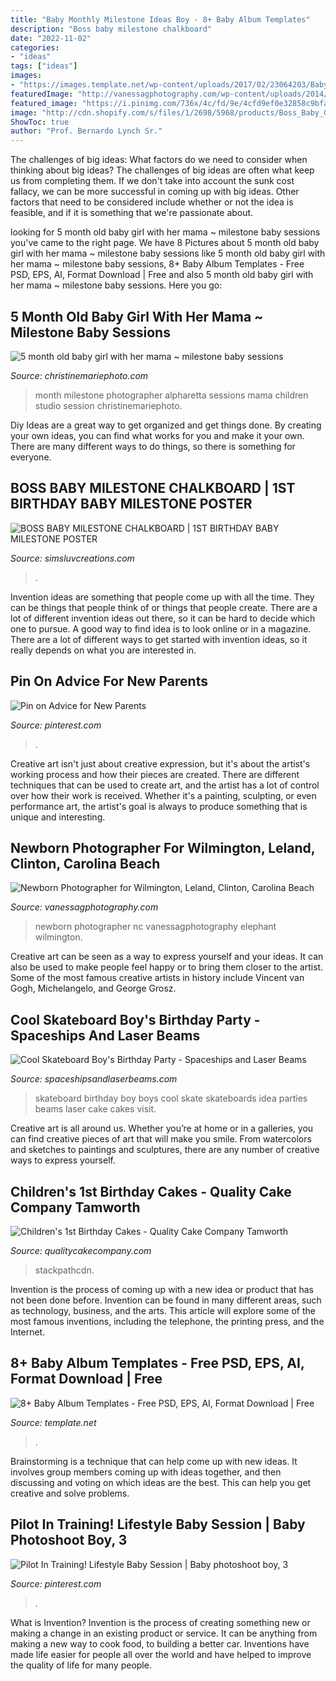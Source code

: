 ```yaml
---
title: "Baby Monthly Milestone Ideas Boy - 8+ Baby Album Templates"
description: "Boss baby milestone chalkboard"
date: "2022-11-02"
categories:
- "ideas"
tags: ["ideas"]
images:
- "https://images.template.net/wp-content/uploads/2017/02/23064203/Baby-Birthday-Album-Template1.jpg?width=600"
featuredImage: "http://vanessagphotography.com/wp-content/uploads/2014/03/newborn-baby-photographer-whiteville-lumberton-dunn-nc(pp_w1200_h814).jpg"
featured_image: "https://i.pinimg.com/736x/4c/fd/9e/4cfd9ef0e32858c9bfa790fb29843b92.jpg"
image: "http://cdn.shopify.com/s/files/1/2698/5968/products/Boss_Baby_Girl_Chalkboard-01_1200x1200.png?v=1578484948"
ShowToc: true
author: "Prof. Bernardo Lynch Sr."
---
```



The challenges of big ideas: What factors do we need to consider when thinking about big ideas?
The challenges of big ideas are often what keep us from completing them. If we don't take into account the sunk cost fallacy, we can be more successful in coming up with big ideas. Other factors that need to be considered include whether or not the idea is feasible, and if it is something that we're passionate about.

	

		
looking for 5 month old baby girl with her mama ~ milestone baby sessions you've came to the right page. We have 8 Pictures about 5 month old baby girl with her mama ~ milestone baby sessions like 5 month old baby girl with her mama ~ milestone baby sessions, 8+ Baby Album Templates - Free PSD, EPS, AI, Format Download | Free and also 5 month old baby girl with her mama ~ milestone baby sessions. Here you go:
		
    
## 5 Month Old Baby Girl With Her Mama ~ Milestone Baby Sessions

<img loading=lazy src="http://www.christinemariephoto.com/wp-content/uploads/2018/02/2018-02-09_0005.jpg" onerror="this.onerror=null;this.src='https://tse2.mm.bing.net/th?id=OIP.IVUkjpwH-ruZpaRl50UFIgHaE8&amp;pid=15.1';" alt="5 month old baby girl with her mama ~ milestone baby sessions">

_Source: christinemariephoto.com_

>month milestone photographer alpharetta sessions mama children studio session christinemariephoto. 

	

Diy Ideas are a great way to get organized and get things done. By creating your own ideas, you can find what works for you and make it your own. There are many different ways to do things, so there is something for everyone.

    
## BOSS BABY MILESTONE CHALKBOARD | 1ST BIRTHDAY BABY MILESTONE POSTER

<img loading=lazy src="http://cdn.shopify.com/s/files/1/2698/5968/products/Boss_Baby_Girl_Chalkboard-01_1200x1200.png?v=1578484948" onerror="this.onerror=null;this.src='https://tse2.mm.bing.net/th?id=OIP.q6upV3cU1rE1SNxcT_VCUQHaFu&amp;pid=15.1';" alt="BOSS BABY MILESTONE CHALKBOARD | 1ST BIRTHDAY BABY MILESTONE POSTER">

_Source: simsluvcreations.com_

>. 

	

Invention ideas are something that people come up with all the time. They can be things that people think of or things that people create. There are a lot of different invention ideas out there, so it can be hard to decide which one to pursue. A good way to find idea is to look online or in a magazine. There are a lot of different ways to get started with invention ideas, so it really depends on what you are interested in.

    
## Pin On Advice For New Parents

<img loading=lazy src="https://i.pinimg.com/736x/4c/fd/9e/4cfd9ef0e32858c9bfa790fb29843b92.jpg" onerror="this.onerror=null;this.src='https://tse2.mm.bing.net/th?id=OIP.idO7Uz94e_3z0b_ZysfSNAHaLH&amp;pid=15.1';" alt="Pin on Advice for New Parents">

_Source: pinterest.com_

>. 

	

Creative art isn't just about creative expression, but it's about the artist's working process and how their pieces are created. There are different techniques that can be used to create art, and the artist has a lot of control over how their work is received. Whether it's a painting, sculpting, or even performance art, the artist's goal is always to produce something that is unique and interesting.

    
## Newborn Photographer For Wilmington, Leland, Clinton, Carolina Beach

<img loading=lazy src="http://vanessagphotography.com/wp-content/uploads/2014/03/newborn-baby-photographer-whiteville-lumberton-dunn-nc(pp_w1200_h814).jpg" onerror="this.onerror=null;this.src='https://tse1.mm.bing.net/th?id=OIP.sLsd2rvy7M5b865m8gFTTQHaFB&amp;pid=15.1';" alt="Newborn Photographer for Wilmington, Leland, Clinton, Carolina Beach">

_Source: vanessagphotography.com_

>newborn photographer nc vanessagphotography elephant wilmington. 

	

Creative art can be seen as a way to express yourself and your ideas. It can also be used to make people feel happy or to bring them closer to the artist. Some of the most famous creative artists in history include Vincent van Gogh, Michelangelo, and George Grosz.

    
## Cool Skateboard Boy&#039;s Birthday Party - Spaceships And Laser Beams

<img loading=lazy src="https://spaceshipsandlaserbeams.com/wp-content/uploads/2015/09/skateboard-birthday-party-ideas-boys.jpg.jpg" onerror="this.onerror=null;this.src='https://tse3.mm.bing.net/th?id=OIP.okVy2537njn7Q6sNndUROgHaLH&amp;pid=15.1';" alt="Cool Skateboard Boy&#039;s Birthday Party - Spaceships and Laser Beams">

_Source: spaceshipsandlaserbeams.com_

>skateboard birthday boy boys cool skate skateboards idea parties beams laser cake cakes visit. 

	

Creative art is all around us. Whether you’re at home or in a galleries, you can find creative pieces of art that will make you smile. From watercolors and sketches to paintings and sculptures, there are any number of creative ways to express yourself.

    
## Children&#039;s 1st Birthday Cakes - Quality Cake Company Tamworth

<img loading=lazy src="https://w2d8a5y9.stackpathcdn.com/wp-content/uploads/2019/12/cute-elephant-1st-birthday-529x705.jpg" onerror="this.onerror=null;this.src='https://tse4.mm.bing.net/th?id=OIP.gF7SXbimNCSo3DddF0PitwHaJ3&amp;pid=15.1';" alt="Children&#039;s 1st Birthday Cakes - Quality Cake Company Tamworth">

_Source: qualitycakecompany.com_

>stackpathcdn. 

	

Invention is the process of coming up with a new idea or product that has not been done before. Invention can be found in many different areas, such as technology, business, and the arts. This article will explore some of the most famous inventions, including the telephone, the printing press, and the Internet.

    
## 8+ Baby Album Templates - Free PSD, EPS, AI, Format Download | Free

<img loading=lazy src="https://images.template.net/wp-content/uploads/2017/02/23064203/Baby-Birthday-Album-Template1.jpg?width=600" onerror="this.onerror=null;this.src='https://tse4.mm.bing.net/th?id=OIP.y-C7zfFHq7j-O9d99gXnQAHaFd&amp;pid=15.1';" alt="8+ Baby Album Templates - Free PSD, EPS, AI, Format Download | Free">

_Source: template.net_

>. 

	

Brainstorming is a technique that can help come up with new ideas. It involves group members coming up with ideas together, and then discussing and voting on which ideas are the best. This can help you get creative and solve problems.

    
## Pilot In Training! Lifestyle Baby Session | Baby Photoshoot Boy, 3

<img loading=lazy src="https://i.pinimg.com/736x/76/67/9d/76679d39d16da670338246c8598df81f--baby-poses-newborn-poses.jpg" onerror="this.onerror=null;this.src='https://tse4.mm.bing.net/th?id=OIP.mUJJBWqAEQHB2ucGOGC1SAHaLC&amp;pid=15.1';" alt="Pilot In Training! Lifestyle Baby Session | Baby photoshoot boy, 3">

_Source: pinterest.com_

>. 

	

What is Invention?
Invention is the process of creating something new or making a change in an existing product or service. It can be anything from making a new way to cook food, to building a better car. Inventions have made life easier for people all over the world and have helped to improve the quality of life for many people.

